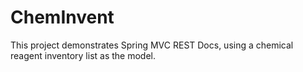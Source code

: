# ChemInvent

This project demonstrates Spring MVC REST Docs, using a chemical reagent inventory list as the model.
